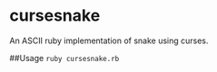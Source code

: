 cursesnake
==========

An ASCII ruby implementation of snake using curses.

##Usage
`ruby cursesnake.rb`
